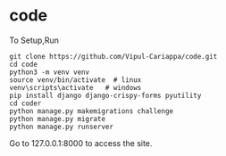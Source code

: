 # code

To Setup,Run
<pre><code>git clone https://github.com/Vipul-Cariappa/code.git
cd code
python3 -m venv venv
source venv/bin/activate  # linux
venv\scripts\activate   # windows
pip install django django-crispy-forms pyutility
cd coder
python manage.py makemigrations challenge
python manage.py migrate
python manage.py runserver
</code></pre>

Go to 127.0.0.1:8000 to access the site.
